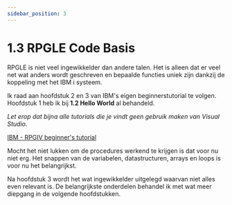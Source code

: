 ```yaml
---
sidebar_position: 3
---
```

# 1.3 RPGLE Code Basis

RPGLE is niet veel ingewikkelder dan andere talen. Het is alleen dat er veel net wat anders wordt geschreven en bepaalde functies uniek zijn dankzij de koppeling met het IBM i systeem.

Ik raad aan hoofdstuk 2 en 3 van IBM's eigen beginnerstutorial te volgen. Hoofdstuk 1 heb ik bij **1.2 Hello World** al behandeld.

*Let erop dat bijna alle tutorials die je vindt geen gebruik maken van Visual Studio.*

[IBM -  RPGIV beginner's tutorial](https://www.ibm.com/support/pages/coding-rpg-iv-beginners-tutorial)

Mocht het niet lukken om de procedures werkend te krijgen is dat voor nu niet erg. Het snappen van de variabelen, datastructuren, arrays en loops is voor nu het belangrijkst.

Na hoofdstuk 3 wordt het wat ingewikkelder uitgelegd waarvan niet alles even relevant is. De belangrijkste onderdelen behandel ik met wat meer diepgang in de volgende hoofdstukken.